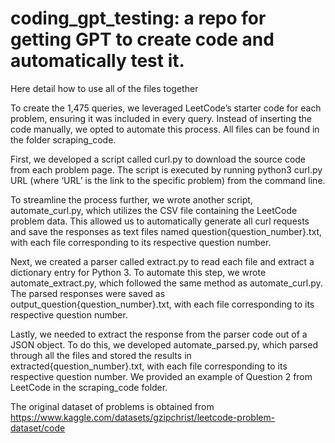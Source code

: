 # coding_gpt_testing: a repo for getting GPT to create code and automatically test it. 
Here detail how to use all of the files together

To create the 1,475 queries, we leveraged LeetCode’s starter code for each problem, ensuring it was included in every query. Instead of inserting the code manually, we opted to automate this process. All files can be found in the folder scraping_code. 

First, we developed a script called curl.py to download the source code from each problem page. The script is executed by running python3 curl.py URL (where ‘URL’ is the link to the specific problem) from the command line.

To streamline the process further, we wrote another script, automate_curl.py, which utilizes the CSV file containing the LeetCode problem data. This allowed us to automatically generate all curl requests and save the responses as text files named question{question_number}.txt, with each file corresponding to its respective question number.

Next, we created a parser called extract.py to read each file and extract a dictionary entry for Python 3. To automate this step, we wrote automate_extract.py, which followed the same method as automate_curl.py. The parsed responses were saved as output_question{question_number}.txt, with each file corresponding to its respective question number.

Lastly, we needed to extract the response from the parser code out of a JSON object. To do this, we developed automate_parsed.py, which parsed through all the files and stored the results in extracted{question_number}.txt, with each file corresponding to its respective question number. We provided an example of Question 2 from LeetCode in the scraping_code folder. 


The original dataset of problems is obtained from https://www.kaggle.com/datasets/gzipchrist/leetcode-problem-dataset/code 
